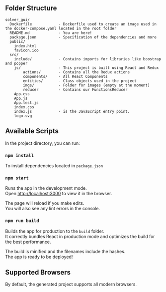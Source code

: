 ## Folder Structure

```
solver_gui/
  Dockerfile            - Dockerfile used to create an image used in the docker-compose.yaml located in the root folder
  README.md             - You are here!
  package.json          - Specification of the dependencies and more
  public/
    index.html
    favicon.ico
  src/
    include/            - Contains imports for libraries like boostrap and popper
    js/                 - This project is built using React and Redux
        actions/        - Contains all the Redux actions
        components/     - All React Components 
        entities/       - Class objects used in the project
        imgs/           - Folder for images (empty at the moment)
        reducer         - Contains our FunctionsReducer
    App.css
    App.js
    App.test.js
    index.css
    index.js            - is the JavaScript entry point.
    logo.svg
```

## Available Scripts

In the project directory, you can run:

### `npm install`
To install dependencies located in `package.json`

### `npm start`

Runs the app in the development mode.<br>
Open [http://localhost:3000](http://localhost:3000) to view it in the browser.

The page will reload if you make edits.<br>
You will also see any lint errors in the console.

### `npm run build`

Builds the app for production to the `build` folder.<br>
It correctly bundles React in production mode and optimizes the build for the best performance.

The build is minified and the filenames include the hashes.<br>
The app is ready to be deployed!

## Supported Browsers
By default, the generated project supports all modern browsers.<br>